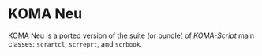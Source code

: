 # KOMA Neu

KOMA Neu is a ported version of the suite (or bundle) of *KOMA-Script* main classes: `scrartcl`, `scrreprt`, and `scrbook`.
